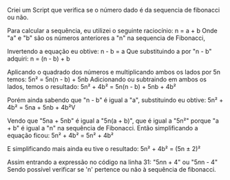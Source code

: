Criei um Script que verifica se o número dado é da sequencia de fibonacci ou não.

Para calcular a sequência, eu utilizei o seguinte raciocínio:
n = a + b
Onde "a" e "b" são os números anteriores a "n" na sequencia de Fibonacci,

Invertendo a equação eu obtive: n - b = a 
Que substituindo a por "n - b" adquiri: n = (n - b) + b

Aplicando o quadrado dos números e multiplicando ambos os lados por 5n temos: 5n² = 5n(n - b) + 5nb
Adicionando ou subtraindo em ambos os lados, temos o resultado: 5n² + 4b² = 5n(n - b) + 5nb + 4b²

Porém ainda sabendo que "n - b" é igual a "a", substituindo eu obtive: 5n² + 4b² = 5na + 5nb + 4b²V

Vendo que "5na + 5nb" é igual a "5n(a + b)", que é igual a "5n²" porque "a + b" é igual a "n" na sequência de Fibonacci. Então simplificando a equação ficou: 5n² + 4b² = 5n² + 4b²

E simplificando mais ainda eu tive o resultado: 5n² + 4b² = (5n ± 2)²

Assim entrando a expressão no código na linha 31: "5*n*n + 4" ou "5*n*n - 4"
Sendo possível verificar se 'n' pertence ou não à sequência de fibonacci.
